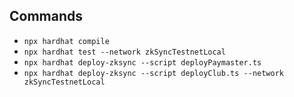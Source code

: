 ## Commands

- `npx hardhat compile`
- `npx hardhat test --network zkSyncTestnetLocal`
- `npx hardhat deploy-zksync --script deployPaymaster.ts`
- `npx hardhat deploy-zksync --script deployClub.ts --network zkSyncTestnetLocal`
